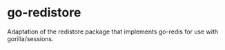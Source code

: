 # go-redistore
Adaptation of the redistore package that implements go-redis for use with gorilla/sessions.
